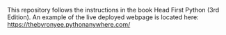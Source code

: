This repository follows the instructions in the book Head First Python (3rd Edition). An example of the live deployed webpage is located here:  https://thebyronyee.pythonanywhere.com/
